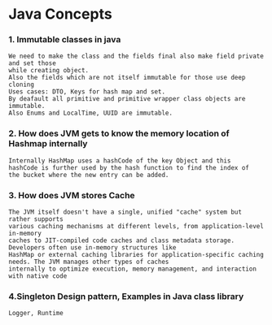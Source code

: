 # Java Concepts

### 1. Immutable classes in java
    We need to make the class and the fields final also make field private and set those 
    while creating object.
    Also the fields which are not itself immutable for those use deep cloning
    Uses cases: DTO, Keys for hash map and set.
    By deafault all primitive and primitive wrapper class objects are immutable.
    Also Enums and LocalTime, UUID are immutable.

### 2. How does JVM gets to know the memory location of Hashmap internally
    Internally HashMap uses a hashCode of the key Object and this 
    hashCode is further used by the hash function to find the index of 
    the bucket where the new entry can be added.

### 3. How does JVM stores Cache
    The JVM itself doesn't have a single, unified "cache" system but rather supports
    various caching mechanisms at different levels, from application-level in-memory 
    caches to JIT-compiled code caches and class metadata storage. Developers often use in-memory structures like 
    HashMap or external caching libraries for application-specific caching needs. The JVM manages other types of caches 
    internally to optimize execution, memory management, and interaction with native code

### 4.Singleton Design pattern, Examples in Java class library
    Logger, Runtime

    